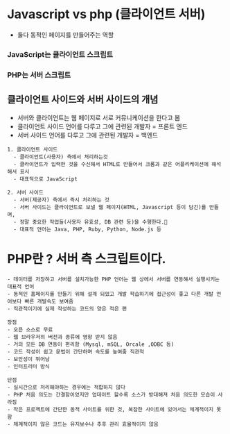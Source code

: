 # Javascript vs php (클라이언트 서버)
- 둘다 동적인 페이지를 만들어주는 역할

### JavaScript는  클라이언트 스크립트

### PHP는 서버 스크립트


## 클라이언트 사이드와 서버 사이드의 개념
- 서버와 클라이언트는 웹 페이지로 서로 커뮤니케이션을 한다고 봄
- 클라이언트 사이드 언어를 다루고 그에 관련된 개발자 = 프론트 엔드
- 서버 사이드 언어를 다루고 그에 관련된 개발자 = 백엔드
~~~
1. 클라이언트 사이드
  - 클라이언트(사용자) 측에서 처리하는것
  - 클라이언트가 입력한 것을 수신해서 HTML로 만들어서 크롬과 같은 어플리케이션에 해석해서 표시
  - 대표적으로 JavaScript

2. 서버 사이드
  - 서버(제공자) 측에서 즉시 처리하는 것
  - 서버 사이드는 클라이언트로 보낼 웹 페이지(HTML, Javascript 등이 담긴)를 만들며,
  - 정말 중요한 작업들(사용자 유효성, DB 관련 등)을 수행한다.
  - 대표적 언어는 Java, PHP, Ruby, Python, Node.js 등

~~~

# PHP란 ? 서버 측 스크립트이다.
~~~
- 데이터를 저장하고 서버를 설치가능한 PHP 언어는 웹 상에서 서버를 연동해서 실행시키는 대표적 언어
- 동적인 홈페이지를 만들기 위해 설계 되었고 개발 학습하기에 접근성이 좋고 다른 개발 언어보다 빠른 개발속도 보여줌
- 직관적이기에 실제 작성하는 코드의 양은 적은 편

장점
- 오픈 소스로 무료
- 웹 브라우저의 버전과 종류에 영향 받지 않음
- 거의 모든 DB 연동이 편리함 (Mysql, mSQL, Orcale ,ODBC 등)
- 코드 작성이 쉽고 문법이 간단하며 속도를 높여줌 직관적
- 보안성이 뛰어남
- 인터프리터 방식

단점
- 실시간으로 처리해야하는 경우에는 적합하지 않다
- PHP 처음 의도는 간결함이었지만 업데이트 할수록 소스가 방대해져 처음 의도한 모습이 사라짐
- 작은 프로젝트에 간단한 동적 사이트를 위한 것, 복잡한 사이트에 있어서는 체계적이지 못함
- 체계적이지 않은 코드는 유지보수나 추후 관리 효율적이지 않음

~~~





